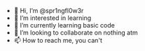 - 👋 Hi, I’m @spr1ngfl0w3r
- 👀 I’m interested in learning
- 🌱 I’m currently learning basic code
- 💞️ I’m looking to collaborate on nothing atm
- 📫 How to reach me, you can't

<!---
spr1ngfl0w3r/spr1ngfl0w3r is a ✨ special ✨ repository because its `README.md` (this file) appears on your GitHub profile.
You can click the Preview link to take a look at your changes.
--->
